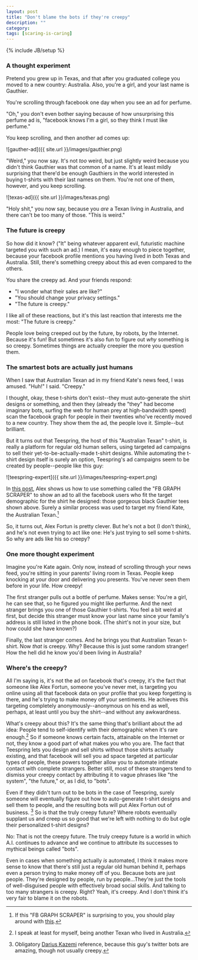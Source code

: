 ```yaml
---
layout: post
title: "Don't blame the bots if they're creepy"
description: ""
category: 
tags: [scaring-is-caring]
---
```

{% include JB/setup %}

### A thought experiment
Pretend you grew up in Texas, and that after you graduated college you moved to a new country: Australia. Also, you're a girl, and your last name is Gauthier.

You're scrolling through facebook one day when you see an ad for perfume.

"Oh," you don't even bother saying because of how unsurprising this perfume ad is, "facebook knows I'm a girl, so they think I must like perfume."

You keep scrolling, and then another ad comes up:

![gauther-ad]({{ site.url }}/images/gauthier.png)

"Weird," you now say. It's not _too_ weird, but just slightly weird because you didn't think Gauthier was that common of a name. It's at least mildly surprising that there'd be enough Gauthiers in the world interested in buying t-shirts with their last names on them. You're not one of them, however, and you keep scrolling.

![texas-ad]({{ site.url }}/images/texas.png)

"Holy shit," you now say, because you _are_ a Texan living in Australia, and there can't be too many of those. "This is weird."


### The future is creepy

So how did it know? ("It" being whatever apparent evil, futuristic machine targeted you with such an ad.) I mean, it's easy enough to piece together, because your facebook profile mentions you having lived in both Texas and Australia. Still, there's something creepy about this ad even compared to the others.

You share the creepy ad. And your friends respond:

* "I wonder what their sales are like?"
* "You should change your privacy settings."
* "The future is creepy."

I like all of these reactions, but it's this last reaction that interests me the most: "The future is creepy."

People love being creeped out by the future, by robots, by the Internet. Because it's fun! But sometimes it's also fun to figure out _why_ something is so creepy. Sometimes things are actually creepier the more you question them.

### The smartest bots are actually just humans

When I saw that Australian Texan ad in my friend Kate's news feed, I was amused. "Huh!" I said. "Creepy."

I thought, okay, these t-shirts don't exist--they must auto-generate the shirt designs or something, and then they (already the "they" had become imaginary bots, surfing the web for human prey at high-bandwidth speed) scan the facebook graph for people in their twenties who've recently moved to a new country. They show them the ad, the people love it. Simple--but brilliant.

But it turns out that Teespring, the host of this "Australian Texan" t-shirt, is really a platform for regular old human sellers, using targeted ad campaigns to sell their yet-to-be-actually-made t-shirt designs. While automating the t-shirt design itself is surely an option, Teespring's ad campaigns seem to be created by people--people like this guy:


![teespring-expert]({{ site.url }}/images/teespring-expert.png)

In [this post](http://teespringexpert.com/target-last-name-using-custom-audience-facebook/), Alex shows us how to use something called the "FB GRAPH SCRAPER" to show an ad to all the facebook users who fit the target demographic for the shirt he designed: those gorgeous black Gauthier tees shown above. Surely a similar process was used to target my friend Kate, the Australian Texan.[^1]

[^1]: If this "FB GRAPH SCRAPER" is surprising to you, you should play around with [this](https://developers.facebook.com/tools/explorer/).

So, it turns out, Alex Fortun is pretty clever. But he's not a bot (I don't think), and he's not even trying to act like one: He's just trying to sell some t-shirts. So why are ads like his so creepy?

### One more thought experiment

Imagine you're Kate again. Only now, instead of scrolling through your news feed, you're sitting in your parents' living room in Texas. People keep knocking at your door and delivering you presents. You've never seen them before in your life. How creepy!

The first stranger pulls out a bottle of perfume. Makes sense: You're a girl, he can see that, so he figured you might like perfurme. And the next stranger brings you one of those Gauthier t-shirts. You feel a bit weird at first, but decide this stranger must know your last name since your family's address is still listed in the phone book. (The shirt's not in your size, but how could she have known?)

Finally, the last stranger comes. And he brings you that Australian Texan t-shirt. Now _that_ is creepy. Why? Because this is just some random stranger! How the hell did he know you'd been living in Australia?

### Where's the creepy?

All I'm saying is, it's not the ad on facebook that's creepy, it's the fact that someone like Alex Fortun, someone you've never met, is targeting you online using all that facebook data on your profile that you keep forgetting is there, and he's trying to make money off your sentiments. He achieves this targeting completely anonymously--anonymous on his end as well, perhaps, at least until you buy the shirt--and without any awkwardness.

What's creepy about this? It's the same thing that's brilliant about the ad idea: People tend to self-identify with their demographic when it's rare enough.[^2] So if someone knows certain facts, attainable on the Internet or not, they know a good part of what makes you who you are. The fact that Teespring lets you design and sell shirts without those shirts actually existing, and that facebook will sell you ad space targeted at particular types of people, these powers together allow you to automate intimate contact with complete strangers. Better still, most of these strangers tend to dismiss your creepy contact by attributing it to vague phrases like "the system", "the future," or, as I did, to "bots".

[^2]: I speak at least for myself, being another Texan who lived in Australia.

Even if they didn't turn out to be bots in the case of Teespring, surely someone will eventually figure out how to auto-generate t-shirt designs and sell them to people, and the resulting bots will put Alex Fortun out of business. [^3] So is that the truly creepy future? Where robots eventually supplant us and creep us so good that we're left with nothing to do but ogle their personalized t-shirt designs?

[^3]: Obligatory [Darius Kazemi](https://twitter.com/tinysubversions/darius-kazemi-s-bots/members) reference, because this guy's twitter bots are amazing, though not usually creepy.

No: That is not the creepy future. The truly creepy future is a world in which A.I. continues to advance and we continue to attribute its successes to mythical beings called "bots".

Even in cases when something actually _is_ automated, I think it makes more sense to know that there's still just a regular old human behind it, perhaps even a person trying to make money off of you. Because bots are just people. They're designed by people, run by people...They're just the tools of well-disguised people with effectively broad social skills. And talking to too many strangers is creepy. Right? Yeah, it's creepy. And I don't think it's very fair to blame it on the robots.
